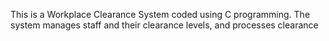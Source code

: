 This is a Workplace Clearance System coded using C programming. 
The system manages staff and their clearance levels, and processes clearance
